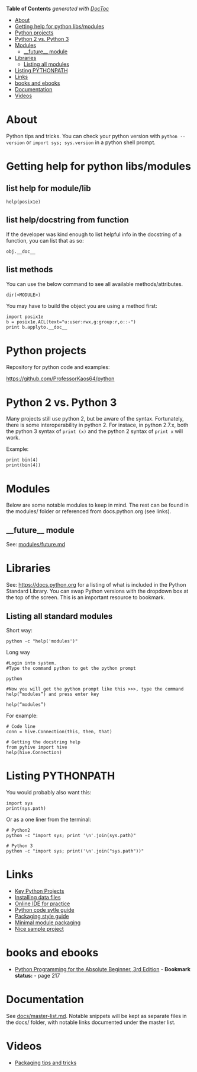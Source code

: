 <!-- START doctoc generated TOC please keep comment here to allow auto update -->
<!-- DON'T EDIT THIS SECTION, INSTEAD RE-RUN doctoc TO UPDATE -->
**Table of Contents**  *generated with [DocToc](https://github.com/thlorenz/doctoc)*

- [About](#about)
- [Getting help for python libs/modules](#getting-help-for-python-libsmodules)
- [Python projects](#python-projects)
- [Python 2 vs. Python 3](#python-2-vs-python-3)
- [Modules](#modules)
  - [\_\_future\_\_ module](#%5C_%5C_future%5C_%5C_-module)
- [Libraries](#libraries)
  - [Listing all modules](#listing-all-modules)
- [Listing PYTHONPATH](#listing-pythonpath)
- [Links](#links)
- [books and ebooks](#books-and-ebooks)
- [Documentation](#documentation)
- [Videos](#videos)

<!-- END doctoc generated TOC please keep comment here to allow auto update -->

# About

Python tips and tricks. You can check your python version with `python --version` or `import sys; sys.version` in a python shell prompt.

# Getting help for python libs/modules

## list help for module/lib

```
help(posix1e)
```

## list help/docstring from function

If the developer was kind enough to list helpful info in the docstring of a function, you can list that as so:
```
obj.__doc__
```

## list  methods

You can use the below command to see all available methods/attributes.
```
dir(<MODULE>) 
```

You may have to build the object you are using a method first:
```
import posix1e
b = posix1e.ACL(text="u:user:rwx,g:group:r,o::-")
print b.applyto.__doc__
```

# Python projects

Repository for python code and examples:

https://github.com/ProfessorKaos64/python

# Python 2 vs. Python 3

Many projects still use python 2, but be aware of the syntax. Fortunately, there is some interoperability in python 2. For instace, in python 2.7.x, both the python 3 syntax of  `print (x)` and the python 2 syntax of `print x` will work.

Example:

```
print bin(4)
print(bin(4))
```

# Modules

Below are some notable modules to keep in mind. The rest can be found in the modules/ folder or referenced from docs.python.org (see links).

## \_\_future\_\_ module

See: [modules/future.md](https://github.com/mdeguzis/documents/blob/master/programming/python/modules/__future__.md)

# Libraries

See: https://docs.python.org for a listing of what is included in the Python Standard Library. You can swap Python versions with the dropdown box at the top of the screen. This is an important resource to bookmark.

## Listing all standard modules

Short way:

```
python -c "help('modules')"
```

Long way

```
#Login into system.
#Type the command python to get the python prompt

python

#Now you will get the python prompt like this >>>, type the command help(“modules”) and press enter key

help(“modules”)
```

For example:
```
# Code line
conn = hive.Connection(this, then, that)

# Getting the docstring help
from pyhive import hive
help(hive.Connection)
```

# Listing PYTHONPATH

You would probably also want this:

```
import sys
print(sys.path)
```

Or as a one liner from the terminal:

```
# Python2
python -c "import sys; print '\n'.join(sys.path)"

# Python 3
python -c "import sys; print('\n'.join("sys.path"))"
```

# Links

* [Key Python Projects](https://packaging.python.org/key_projects/)
* [Installing data files](https://docs.python.org/3/distutils/setupscript.html#installing-additional-files)
* [Online IDE for practice](https://repl.it/languages)
* [Python code sytle guide](https://www.python.org/dev/peps/pep-0008/)
* [Packaging style guide](https://packaging.python.org/distributing/)
* [Minimal module packaging](http://python-packaging.readthedocs.io/en/latest/minimal.html)
* [Nice sample project](https://github.com/pypa/sampleproject/tree/master/sample)

# books and ebooks

* [Python Programming for the Absolute Beginner, 3rd Edition](https://www.amazon.com/Python-Programming-Absolute-Beginner-3rd/dp/1435455002) - **Bookmark status:** - page 217

# Documentation

See [docs/master-list.md](https://github.com/mdeguzis/documents/tree/master/programming/python/docs). Notable snippets will be kept as separate files in the docs/ folder, with notable links documented under the master list.

# Videos

* [Packaging tips and tricks](https://ep2015.europython.eu/conference/talks/less-known-packaging-features-and-tricks)
